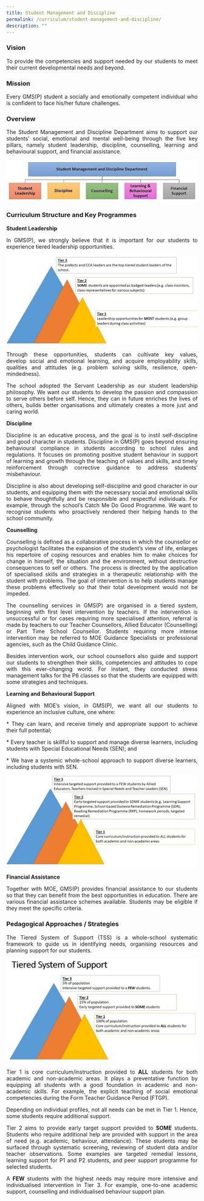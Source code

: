 ```yaml
---
title: Student Management and Discipline
permalink: /curriculum/student-management-and-discipline/
description: ""
---
```

### Vision
<p style="text-align: justify;">To provide the competencies and support needed by our students to meet their current developmental needs and beyond.

### Mission
<p style="text-align: justify;">Every GMS(P) student a socially and emotionally competent individual who is confident to face his/her future challenges.

### Overview
<p style="text-align: justify;">The Student Management and Discipline Department aims to support our students' social, emotional and mental well-being through the five key pillars, namely student leadership, discipline, counselling, learning and behavioural support, and financial assistance.

![](/images/five%20pillars%20of%20department.jpg)

### Curriculum Structure and Key Programmes

**Student Leadership** <br>
<p style="text-align: justify;">In GMS(P), we strongly believe that it is important for our students to experience tiered leadership opportunities. 

![](/images/student%20leaders.jpg)

<p style="text-align: justify;">Through these opportunities, students can cultivate key values, develop social and emotional learning, and acquire employability skills, qualities and attitudes (e.g. problem solving skills, resilience, open-mindedness). 

<p style="text-align: justify;">The school adopted the Servant Leadership as our student leadership philosophy. We want our students to develop the passion and compassion to serve others before self. Hence, they can in future enriches the lives of others, builds better organisations and ultimately creates a more just and caring world.

**Discipline** <br> 
<p style="text-align: justify;">Discipline is an educative process, and the goal is to instil self-discipline and good character in students. Discipline in GMS(P) goes beyond ensuring behavioural compliance in students according to school rules and regulations. It focuses on promoting positive student behaviour in support of learning and growth through the teaching of values and skills, and timely reinforcement through corrective guidance to address students’ misbehaviour. 

<p style="text-align: justify;">Discipline is also about developing self-discipline and good character in our students, and equipping them with the necessary social and emotional skills to behave thoughtfully and be responsible and respectful individuals. For example, through the school’s Catch Me Do Good Programme. We want to recognise students who proactively rendered their helping hands to the school community.  
 
**Counselling** <br>
<p style="text-align: justify;">Counselling is defined as a collaborative process in which the counsellor or psychologist facilitates the expansion of the student’s view of life, enlarges his repertoire of coping resources and enables him to make choices for change in himself, the situation and the environment, without destructive consequences to self or others. The process is directed by the application of specialised skills and strategies in a therapeutic relationship with the student with problems. The goal of intervention is to help students manage these problems effectively so that their total development would not be impeded.

<p style="text-align: justify;">The counselling services in GMS(P) are organised in a tiered system, beginning with first level intervention by teachers. If the intervention is unsuccessful or for cases requiring more specialised attention, referral is made by teachers to our Teacher Counsellors, Allied Educator (Counselling) or Part Time School Counsellor. Students requiring more intense intervention may be referred to MOE Guidance Specialists or professional agencies, such as the Child Guidance Clinic.

<p style="text-align: justify;">Besides intervention work, our school counsellors also guide and support our students to strengthen their skills, competencies and attitudes to cope with this ever-changing world. For instant, they conducted stress management talks for the P6 classes so that the students are equipped with some strategies and techniques.   
  
**Learning and Behavioural Support** <Br> 
<p style="text-align: justify;">Aligned with MOE’s vision, in GMS(P), we want all our students to experience an inclusive culture, one where:

<p style="text-align: justify;">* They can learn, and receive timely and appropriate support to achieve their full potential; 
<p style="text-align: justify;">* Every teacher is skillful to support and manage diverse learners, including students with Special Educational Needs (SEN); and 
<p style="text-align: justify;">* We have a systemic whole-school approach to support diverse learners, including students with SEN.

![](/images/SEN%20mode.jpg)

**Financial Assistance** <br>
<p style="text-align: justify;">Together with MOE, GMS(P) provides financial assistance to our students so that they can benefit from the best opportunities in education. There are various financial assistance schemes available. Students may be eligible if they meet the specific criteria.   

### Pedagogical Approaches / Strategies

<p style="text-align: justify;">The Tiered System of Support (TSS) is a whole-school systematic framework to guide us in identifying needs, organising resources and planning support for our students.

![](/images/Tiered%20System%20of%20Support.jpg)

<p style="text-align: justify;">Tier 1 is core curriculum/instruction provided to <b>ALL</b> students for both academic and non-academic areas. It plays a preventative function by equipping all students with a good foundation in academic and non-academic skills. For example, the explicit teaching of social emotional competencies during the Form Teacher Guidance Period (FTGP).  
  
<p style="text-align: justify;">Depending on individual profiles, not all needs can be met in Tier 1. Hence, some students require additional support.  
  
<p style="text-align: justify;">Tier 2 aims to provide early target support provided to <b>SOME</b> students. Students who require additional help are provided with support in the area of need (e.g. academic, behaviour, attendance). These students may be surfaced through systematic screening, reviewing of student data and/or teacher observations. Some examples are targeted remedial lessons, learning support for P1 and P2 students, and peer support programme for selected students.  
  
<p style="text-align: justify;">A <b>FEW</b> students with the highest needs may require more intensive and individualised intervention in Tier 3. For example, one-to-one academic support, counselling and individualised behaviour support plan.